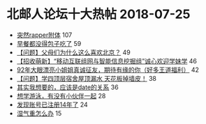 # 北邮人论坛十大热帖 2018-07-25

- [突然rapper附体](https://bbs.byr.cn/article/Talking/6028258) 107
- [早餐都没得包子吃了](https://bbs.byr.cn/article/Food/494545) 59
- [【问题】父母们为什么这么喜欢北京？](https://bbs.byr.cn/article/Job/1980674) 49
- [【招收萌新】“移动互联组网与智能信息挖掘组”诚心欢迎学妹学](https://bbs.byr.cn/article/AimGraduate/1147210) 46
- [92年大眼漂亮小姐姐真诚征友，期待有缘的你（好多王道福利）](https://bbs.byr.cn/article/Friends/1881417) 42
- [【问题】学四顶层宿舍屋顶漏水 天花板掉墙皮！](https://bbs.byr.cn/article/Picture/3217320) 38
- [其实我想要的，应该是date的关系](https://bbs.byr.cn/article/Feeling/3068367) 36
- [想学游泳，有没有小伙伴一起](https://bbs.byr.cn/article/Swim/126070) 28
- [发现账号已注册14年了](https://bbs.byr.cn/article/WorkLife/1105651) 24
- [湿气重怎么办](https://bbs.byr.cn/article/Health/212079) 15


